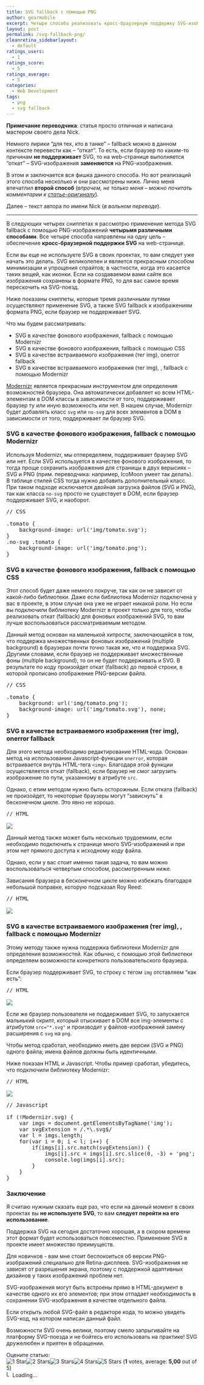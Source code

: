 ```yaml
---
title: SVG fallback с помощью PNG
author: gearmobile
excerpt: Четыре способа реализовать кросс-браузерную поддержку SVG-изображений с помощью отката fallback к изображениям формата PNG. Три метода из четырех используют библиотеку Modernizr. Четвертый способ реализован на чистом CSS. Ни в одном из способов не используется библиотека jQuery.
layout: post
permalink: /svg-fallback-png/
cleanretina_sidebarlayout:
  - default
ratings_users:
  - 1
ratings_score:
  - 5
ratings_average:
  - 5
categories:
  - Web Development
tags:
  - png
  - svg fallback
---
```

**Примечание переводчика**: статья просто отличная и написана мастером своего дела Nick.

Немного лирики &#8220;для тех, кто в танке&#8221; &#8211; fallback можно в данном контексте перевести как &#8211; &#8220;откат&#8221;. То есть, если браузер по каким-то причинам **не поддерживает** SVG, то на web-странице выполняется &#8220;откат&#8221; &#8211; SVG-изображения **заменяются** на PNG-изображения.

В этом и заключается вся фишка данного способа. Но вот реализаций этого способа несколько и они рассмотрены ниже. Лично меня впечатлил **второй способ** (*впрочем, не только меня &#8211; можно почитать комментарии к [статье-оригиналу][1]*).

Далее &#8211; текст автора по имени Nick (*в вольном переводе*).

* * *

В следующих четырех сниппетах я рассмотрю применение метода SVG fallback c помощью PNG-изображений **четырьмя различными способами**. Все четыре способа направлены на одну цель &#8211; обеспечение **кросс-браузерной поддержки SVG** на web-странице.

Если вы еще не используете SVG в своих проектах, то вам следует уже начать это делать. SVG великолепен и является прекрасным способом минимизации и упрощения спрайтов; в частности, когда это касается таких вещей, как иконки. Если на создаваемом вами сайте все изображения сохранены в формате PNG, то для вас самое время перескочить на SVG-поезд.

Ниже показаны сниппеты, которые тремя различными путями осуществляют применение SVG, а также SVG fallback к изображениям формата PNG, если браузер не поддерживает SVG.

Что мы будем рассматривать:

  * SVG в качестве фонового изображения, fallback с помощью Modernizr
  * SVG в качестве фонового изображения, fallback с помощью CSS
  * SVG в качестве встраиваемого изображения (тег img), onerror fallback
  * SVG в качестве встраиваемого изображения (тег img), , fallback с помощью Modernizr

[Modernizr][2] является прекрасным инструментом для определения возможностей браузера. Она автоматически добавляет ко всем HTML-элементам в DOM классы в зависимости от того, поддерживает браузер ту или иную возможность или нет. В нашем случае, Modernizr будет добавлять класс `svg` или `no-svg` для всех элементов в DOM в зависимости от того, поддерживает ли браузер SVG.

### SVG в качестве фонового изображения, fallback с помощью Modernizr

Используя Modernizr, мы отпеределяем, поддерживает браузер SVG или нет. Если SVG используется в качестве фонового изображения, то тогда проще сохранить изображения для страницы в двух верысиях &#8211; SVG и PNG (прим. переводчика: например, IcoMoon умеет так делать). В таблице стилей CSS тогда нужно добавить дополнительный класс. При таком подходе исключается двойная загрузка файлов (SVG и PNG), так как класса `no-svg` просто не существует в DOM, если браузер поддерживает SVG, и наоборот.

<pre>// CSS

.tomato {
    background-image: url('img/tomato.svg');
}
.no-svg .tomato {
    background-image: url('img/tomato.png');
}
</pre>

### SVG в качестве фонового изображения, fallback с помощью CSS

Этот способ будет даже немного покруче, так как он не зависит от какой-либо библиотеки. Даже если библиотека Modernizr подключена у вас в проекте, в этом случае она уже не играет никакой роли. Но если вы подключили библиотеку Modernizr в проект только для того, чтобы реализовать откат (fallback) для фоновых изображений SVG, то вам лучше воспользоваться рассматриваемым методом.

Данный метод основан на маленькой хитрости, заключающейся в том, что поддержка множественных фоновых изображений (multiple background) в браузерах почти точно такая же, что и поддержка SVG. Другими словами, если браузер не поддерживает множественные фоны (multiple background), то он не будет поддерживать и SVG. В результате по коду произойдет откат (fallback) до первой строки, в которой прописано отображение PNG-версии файла.

<pre>// CSS

.tomato {
    background: url('img/tomato.png');
    background-image: url('img/tomato.svg'), none;
}
</pre>

### SVG в качестве встраиваемого изображения (тег img), onerror fallback

Для этого метода необходимо редактирование HTML-кода. Основан метод на использовании Javascript-функции `onerror`, которая встраивается внутрь HTML-тега `<img>`. Благодаря этой функции осуществляется откат (fallback), если браузер не смог загрузить изображение по пути, указанному в атрибуте `src`.

Однако, с етим методом нужно быть осторожным. Если отката (fallback) не произойдет, то некоторые браузеры могут &#8220;зависнуть&#8221; в бесконечном цикле. Это явно не хорошо.

<pre>// HTML

<img src="tomato.svg" onerror="this.src='tomato.png'" />
</pre>

Данный метод также может быть несколько трудоемким, если необходимо подключить к странице много SVG-изображений и при этом нет прямого доступа к исходному коду файла.

Однако, если у вас стоит именно такая задача, то вам можно воспользоваться четвертым способом, рассмотренным ниже.

Зависания браузера в бесконечном цикле можно избежать благодаря небольшой поправке, которую подсказал Roy Reed:

<pre>// HTML

<img src="tomato.svg" onerror="this.src='tomato.png'; this.onerror=null;" />
</pre>

### SVG в качестве встраиваемого изображения (тег img), , fallback с помощью Modernizr

Этому методу также нужна поддержка библиотеки Modernizr для определения возможностей. Как обычно, с помощью этой библиотеки определяем возможности конкретного пользовательского браузера.

Если браузер поддерживает SVG, то строку с тегом `img` отставляем &#8220;как есть&#8221;:

<pre>// HTML

<img src="tomato.svg" />
</pre>

Если же браузер пользователя не поддерживает SVG, то запускается мальнький скрипт, который отыскивает в DOM все img-элементы с атрибутом `src="*.svg"` и производит у файлов-изображений замену расширения с `svg` на `png`.

Чтобы метод сработал, необходимо иметь две версии (SVG и PNG) одного файла; имена файлов должны быть идентичными.

Ниже показан HTML и Javascript. Чтобы пример сработал, убедитесь, что подключили библиотеку Modernizr:

<pre>// HTML

<img src="tomato.svg" />
</pre>

<pre>// Javascript

if (!Modernizr.svg) {
    var imgs = document.getElementsByTagName('img');
    var svgExtension = /.*\.svg$/
    var l = imgs.length;
    for(var i = 0; i &lt; l; i++) {
        if(imgs[i].src.match(svgExtension)) {
            imgs[i].src = imgs[i].src.slice(0, -3) + 'png';
            console.log(imgs[i].src);
        }
    }
}
</pre>

### Заключение

Я считаю нужным сказать еще раз, что если на данный момент в своих проектах вы **не используете SVG**, то вам **следует перейти на его использование**.

Поддержка SVG на сегодня достаточно хорошая, а в скором времени этот формат будет использоваться повсеместно. Применение SVG в проекте имеет множество преимуществ.

Для новичков - вам мне стоит беспокоиться об версии PNG-изображений специально для Retina-дисплеев. SVG-изображения не зависят от разрешения экрана, поэтому с поддержкой адаптивных дизайнов у таких изображений проблем нет.

SVG-изображения могут быть встроены прямо в HTML-документ в качестве одного их его элементов; при этом отпадает необходимость в сохранении SVG-изображения в качестве отдельного файла.

Если открыть любой SVG-файл в редакторе кода, то можно увидеть SVG-код, на котором написан данный файл.

Возможности SVG очень велики, поэтому смело запрыгивайте на платформу SVG-поезда и не бойтесь его использовать на практике! SVG дружелюбен и приятен в обращении.

Оцените статью:  
<span id="post-ratings-2001" class="post-ratings" data-nonce="7dd163d556"><img id="rating_2001_1" src="http://localhost:7788/third/wp-content/plugins/wp-postratings/images/stars_crystal/rating_on.gif" alt="1 Star" title="1 Star" onmouseover="current_rating(2001, 1, '1 Star');" onmouseout="ratings_off(5, 0, 0);" onclick="rate_post();" onkeypress="rate_post();" style="cursor: pointer; border: 0px;" /><img id="rating_2001_2" src="http://localhost:7788/third/wp-content/plugins/wp-postratings/images/stars_crystal/rating_on.gif" alt="2 Stars" title="2 Stars" onmouseover="current_rating(2001, 2, '2 Stars');" onmouseout="ratings_off(5, 0, 0);" onclick="rate_post();" onkeypress="rate_post();" style="cursor: pointer; border: 0px;" /><img id="rating_2001_3" src="http://localhost:7788/third/wp-content/plugins/wp-postratings/images/stars_crystal/rating_on.gif" alt="3 Stars" title="3 Stars" onmouseover="current_rating(2001, 3, '3 Stars');" onmouseout="ratings_off(5, 0, 0);" onclick="rate_post();" onkeypress="rate_post();" style="cursor: pointer; border: 0px;" /><img id="rating_2001_4" src="http://localhost:7788/third/wp-content/plugins/wp-postratings/images/stars_crystal/rating_on.gif" alt="4 Stars" title="4 Stars" onmouseover="current_rating(2001, 4, '4 Stars');" onmouseout="ratings_off(5, 0, 0);" onclick="rate_post();" onkeypress="rate_post();" style="cursor: pointer; border: 0px;" /><img id="rating_2001_5" src="http://localhost:7788/third/wp-content/plugins/wp-postratings/images/stars_crystal/rating_on.gif" alt="5 Stars" title="5 Stars" onmouseover="current_rating(2001, 5, '5 Stars');" onmouseout="ratings_off(5, 0, 0);" onclick="rate_post();" onkeypress="rate_post();" style="cursor: pointer; border: 0px;" /> (<strong>1</strong> votes, average: <strong>5,00</strong> out of 5)<br /><span class="post-ratings-text" id="ratings_2001_text"></span></span><span id="post-ratings-2001-loading" class="post-ratings-loading"> <img src="http://localhost:7788/third/wp-content/plugins/wp-postratings/images/loading.gif" width="16" height="16" alt="Loading..." title="Loading..." class="post-ratings-image" />Loading...</span>

 [1]: http://callmenick.com/2014/04/02/svg-fallback-with-png/ "SVG Fallback with PNG Images"
 [2]: http://localhost:7788/third/?p=1087 "Что такое библиотека Modernizr"